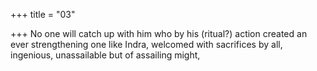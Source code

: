 +++
title = "03"

+++
No one will catch up with him who by his (ritual?) action created an ever  strengthening one
like Indra, welcomed with sacrifices by all, ingenious, unassailable but of  assailing might,